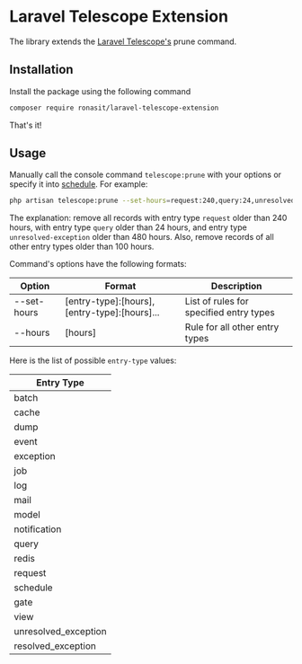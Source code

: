 # Laravel Telescope Extension

The library extends the [Laravel Telescope's](https://github.com/laravel/telescope) prune command. 

## Installation

Install the package using the following command

```sh
composer require ronasit/laravel-telescope-extension
```

That's it!

## Usage

Manually call the console command `telescope:prune` with your options
or specify it into [schedule](https://laravel.com/docs/10.x/scheduling#scheduling-artisan-commands). For example:

```sh
php artisan telescope:prune --set-hours=request:240,query:24,unresolved-exception:480 --hours=100
```

The explanation: remove all records with entry type `request` older than 240 hours,
with entry type `query` older than 24 hours,
and entry type `unresolved-exception` older than 480 hours.
Also, remove records of all other entry types older than 100 hours.

Command's options have the following formats:

| Option      | Format                                       | Description                             |
|-------------|----------------------------------------------|-----------------------------------------|
| --set-hours | [entry-type]:[hours],[entry-type]:[hours]... | List of rules for specified entry types |
| --hours     | [hours]                                      | Rule for all other entry types          |

Here is the list of possible `entry-type` values:

| Entry Type           |
|----------------------|
| batch                |
| cache                |
| dump                 |
| event                |
| exception            |
| job                  |
| log                  |
| mail                 |
| model                |
| notification         |
| query                |
| redis                |
| request              |
| schedule             |
| gate                 |
| view                 |
| unresolved_exception |
| resolved_exception   |
